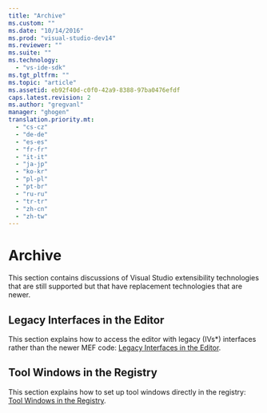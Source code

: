 ```yaml
---
title: "Archive"
ms.custom: ""
ms.date: "10/14/2016"
ms.prod: "visual-studio-dev14"
ms.reviewer: ""
ms.suite: ""
ms.technology: 
  - "vs-ide-sdk"
ms.tgt_pltfrm: ""
ms.topic: "article"
ms.assetid: eb92f40d-c0f0-42a9-8388-97ba0476efdf
caps.latest.revision: 2
ms.author: "gregvanl"
manager: "ghogen"
translation.priority.mt: 
  - "cs-cz"
  - "de-de"
  - "es-es"
  - "fr-fr"
  - "it-it"
  - "ja-jp"
  - "ko-kr"
  - "pl-pl"
  - "pt-br"
  - "ru-ru"
  - "tr-tr"
  - "zh-cn"
  - "zh-tw"
---
```

# Archive
This section contains discussions of Visual Studio extensibility technologies that are still supported but that have replacement technologies that are newer.  
  
## Legacy Interfaces in the Editor  
 This section explains how to access the editor with legacy (IVs*) interfaces rather than the newer MEF code: [Legacy Interfaces in the Editor](../extensibility/legacy-interfaces-in-the-editor.md).  
  
## Tool Windows in the Registry  
 This section explains how to set up tool windows directly in the registry: [Tool Windows in the Registry](../extensibility/tool-windows-in-the-registry.md).